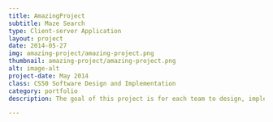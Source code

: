 ```yaml
---
title: AmazingProject
subtitle: Maze Search
type: Client-server Application
layout: project
date: 2014-05-27
img: amazing-project/amazing-project.png
thumbnail: amazing-project/amazing-project.png
alt: image-alt
project-date: May 2014
class: CS50 Software Design and Implementation
category: portfolio
description: The goal of this project is for each team to design, implement, and test a client application that simulates you and your friends searching for each other in a maze that is generated and managed by a separate server application. Each person in the maze will be represented by an Avatar. The maze is rectangular, and is a "perfect" maze. A perfect maze is defined as a maze which has one and only one path from any point in the maze to any other point. This means that the maze has no inaccessible sections, no circular paths, and no open areas.

---
```

